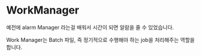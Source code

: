 # WorkManager

예전에 alarm Manager 라는걸 배워서 시간이 되면 알람을 줄 수 있었습니다.

Work Manager는 Batch 파일, 즉 정기적으로 수행해야 하는 job을 처리해주는 역할을 합니다.
